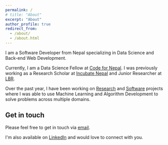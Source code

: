 ```yaml
---
permalink: /
# title: "About"
excerpt: "About"
author_profile: true
redirect_from: 
  - /about/
  - /about.html
---
```


I am a Software Developer from Nepal specializing in Data Science and Back-end Web Development.

Currently, I am a Data Science Fellow at <a href="https://www.linkedin.com/company/code-for-nepal/about/" target="_blank">Code for Nepal</a>. I was previously working as a Research Scholar at <a href="https://incubatenepal.com/" target="_blank">Incubate Nepal</a> and Junior Researcher at <a href="https://in.linkedin.com/company/learnbyresearch" target="_blank">LBR</a>.

Over the past year, I have been working on [Research](https://ayushraj.com.np/publications/) and [Software](https://ayushraj.com.np/portfolio/) projects where I was able to use Machine Learning and Algorithm Development to solve problems across multiple domains.

<a href="" target="_blank"></a>

Get in touch
------
Please feel free to get in touch via [email](mailto:ayushrajdahal@gmail.com).

I'm also available on <a href="https://www.linkedin.com/in/ayushrajdahal/" target="_blank">LinkedIn</a> and would love to connect with you.
